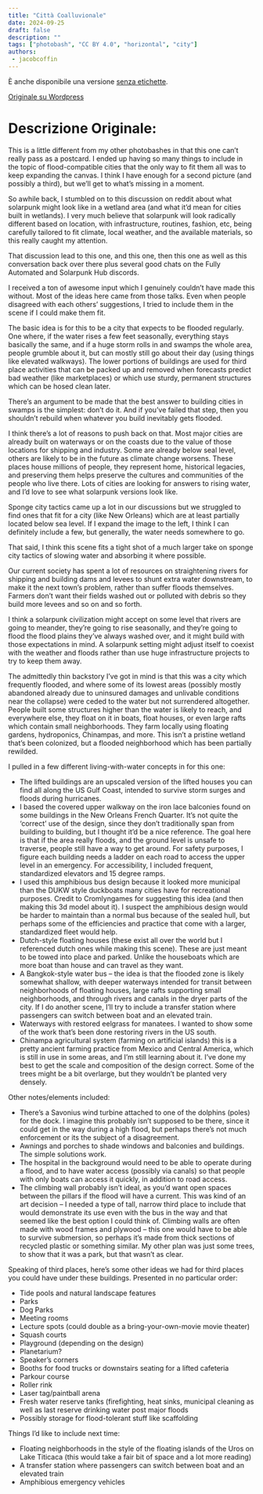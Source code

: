 ```yaml
---
title: "Città Coalluvionale"
date: 2024-09-25
draft: false
description: ""
tags: ["photobash", "CC BY 4.0", "horizontal", "city"]
authors:
 - jacobcoffin
---
```


È anche disponibile una versione <a href="no_labels.jpg" target="_blank">senza etichette</a>.

[Originale su Wordpress](https://jacobcoffinwrites.wordpress.com/2024/09/26/flood-compatible-solarpunk-city-photobash/)

# Descrizione Originale:

This is a little different from my other photobashes in that this one can’t really pass as a postcard. I ended up having so many things to include in the topic of flood-compatible cities that the only way to fit them all was to keep expanding the canvas. I think I have enough for a second picture (and possibly a third), but we’ll get to what’s missing in a moment.

So awhile back, I stumbled on to this discussion on reddit about what solarpunk might look like in a wetland area (and what it’d mean for cities built in wetlands). I very much believe that solarpunk will look radically different based on location, with infrastructure, routines, fashion, etc, being carefully tailored to fit climate, local weather, and the available materials, so this really caught my attention.

That discussion lead to this one, and this one, then this one as well as this conversation back over there plus several good chats on the Fully Automated and Solarpunk Hub discords.

I received a ton of awesome input which I genuinely couldn’t have made this without. Most of the ideas here came from those talks. Even when people disagreed with each others’ suggestions, I tried to include them in the scene if I could make them fit.

The basic idea is for this to be a city that expects to be flooded regularly. One where, if the water rises a few feet seasonally, everything stays basically the same, and if a huge storm rolls in and swamps the whole area, people grumble about it, but can mostly still go about their day (using things like elevated walkways). The lower portions of buildings are used for third place activities that can be packed up and removed when forecasts predict bad weather (like marketplaces) or which use sturdy, permanent structures which can be hosed clean later.

There’s an argument to be made that the best answer to building cities in swamps is the simplest: don’t do it. And if you’ve failed that step, then you shouldn’t rebuild when whatever you build inevitably gets flooded.

I think there’s a lot of reasons to push back on that. Most major cities are already built on waterways or on the coasts due to the value of those locations for shipping and industry. Some are already below seal level, others are likely to be in the future as climate change worsens. These places house millions of people, they represent home, historical legacies, and preserving them helps preserve the cultures and communities of the people who live there. Lots of cities are looking for answers to rising water, and I’d love to see what solarpunk versions look like.

Sponge city tactics came up a lot in our discussions but we struggled to find ones that fit for a city (like New Orleans) which are at least partially located below sea level. If I expand the image to the left, I think I can definitely include a few, but generally, the water needs somewhere to go.

That said, I think this scene fits a tight shot of a much larger take on sponge city tactics of slowing water and absorbing it where possible.

Our current society has spent a lot of resources on straightening rivers for shipping and building dams and levees to shunt extra water downstream, to make it the next town’s problem, rather than suffer floods themselves. Farmers don’t want their fields washed out or polluted with debris so they build more levees and so on and so forth.

I think a solarpunk civilization might accept on some level that rivers are going to meander, they’re going to rise seasonally, and they’re going to flood the flood plains they’ve always washed over, and it might build with those expectations in mind. A solarpunk setting might adjust itself to coexist with the weather and floods rather than use huge infrastructure projects to try to keep them away.

The admittedly thin backstory I’ve got in mind is that this was a city which frequently flooded, and where some of its lowest areas (possibly mostly abandoned already due to uninsured damages and unlivable conditions near the collapse) were ceded to the water but not surrendered altogether. People built some structures higher than the water is likely to reach, and everywhere else, they float on it in boats, float houses, or even large rafts which contain small neighborhoods. They farm locally using floating gardens, hydroponics, Chinampas, and more. This isn’t a pristine wetland that’s been colonized, but a flooded neighborhood which has been partially rewilded.

I pulled in a few different living-with-water concepts in for this one:

 - The lifted buildings are an upscaled version of the lifted houses you can find  all along the US Gulf Coast, intended to survive storm surges and floods during hurricanes.
 - I based the covered upper walkway on the iron lace balconies found on some buildings in the New Orleans French Quarter. It’s not quite the ‘correct’ use of the design, since they don’t traditionally span from building to building, but I thought it’d be a nice reference. The goal here is that if the area really floods, and the ground level is unsafe to traverse, people still have a way to get around. For safety purposes, I figure each building needs a ladder on each road to access the upper level in an emergency. For accessibility, I included frequent, standardized elevators and 15 degree ramps.
 - I used this amphibious bus design because it looked more municipal than the DUKW style duckboats many cities have for recreational purposes. Credit to Cromlyngames for suggesting this idea (and then making this 3d model about it). I suspect the amphibious design would be harder to maintain than a normal bus because of the sealed hull, but perhaps some of the efficiencies and practice that come with a larger, standardized fleet would help.
 - Dutch-style floating houses (these exist all over the world but I referenced dutch ones while making this scene). These are just meant to be towed into place and parked. Unlike the houseboats which are more boat than house and can travel as they want.
 - A Bangkok-style water bus – the idea is that the flooded zone is likely somewhat shallow, with deeper waterways intended for transit between neighborhoods of floating houses, large rafts supporting small neighborhoods, and through rivers and canals in the dryer parts of the city. If I do another scene, I’ll try to include a transfer station where passengers can switch between boat and an elevated train.
 - Waterways with restored eelgrass for manatees. I wanted to show some of the work that’s been done restoring rivers in the US south.
 - Chinampa agricultural system (farming on artificial islands) this is a pretty ancient farming practice from Mexico and Central America, which is still in use in some areas, and I’m still learning about it. I’ve done my best to get the scale and composition of the design correct. Some of the trees might be a bit overlarge, but they wouldn’t be planted very densely.

Other notes/elements included:

 - There’s a Savonius wind turbine attached to one of the dolphins (poles) for the dock. I imagine this probably isn’t supposed to be there, since it could get in the way during a high flood, but perhaps there’s not much enforcement or its the subject of a disagreement.
 - Awnings and porches to shade windows and balconies and buildings. The simple solutions work.
 - The hospital in the background would need to be able to operate during a flood, and to have water access (possibly via canals) so that people with only boats can access it quickly, in addition to road access.
 - The climbing wall probably isn’t ideal, as you’d want open spaces between the pillars if the flood will have a current. This was kind of an art decision – I needed a type of tall, narrow third place to include that would demonstrate its use even with the bus in the way and that seemed like the best option I could think of. Climbing walls are often made with wood frames and plywood – this one would have to be able to survive submersion, so perhaps it’s made from thick sections of recycled plastic or something similar. My other plan was just some trees, to show that it was a park, but that wasn’t as clear.

Speaking of third places, here’s some other ideas we had for third places you could have under these buildings. Presented in no particular order:

 - Tide pools and natural landscape features
 - Parks
 - Dog Parks
 - Meeting rooms
 - Lecture spots (could double as a bring-your-own-movie movie theater)
 - Squash courts
 - Playground (depending on the design)
 - Planetarium?
 - Speaker’s corners
 - Booths for food trucks or downstairs seating for a lifted cafeteria
 - Parkour course
 - Roller rink
 - Laser tag/paintball arena
 - Fresh water reserve tanks (firefighting, heat sinks, municipal cleaning as well as last reserve drinking water post major floods
 - Possibly storage for flood-tolerant stuff like scaffolding

Things I’d like to include next time:

 - Floating neighborhoods in the style of the floating islands of the Uros on Lake Titicaca (this would take a fair bit of space and a lot more reading)
 - A transfer station where passengers can switch between boat and an elevated train
 - Amphibious emergency vehicles
